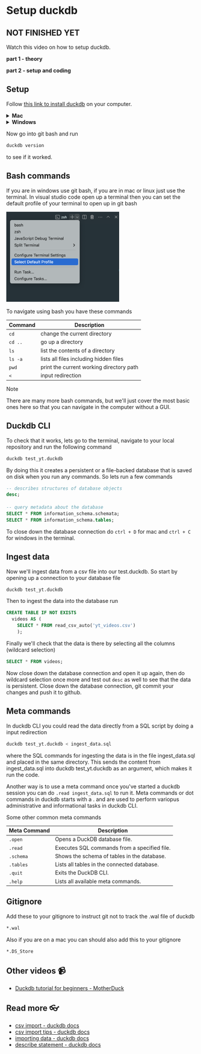 # Setup duckdb

## NOT FINISHED YET

Watch this video on how to setup duckdb.

**part 1 - theory**

<!-- <a href="https://youtu.be/SoQuhecC3Z4" target="_blank">
  <img src="https://github.com/kokchun/assets/blob/main/sql/02_duckdb_navigation_video.png?raw=true" alt="duckdb navigation" width="600">
</a> -->

**part 2 - setup and coding**

<!-- <a href="https://youtu.be/mneNRn0H6Ho" target="_blank">
  <img src="https://github.com/kokchun/assets/blob/main/sql/02_a_setup_duckdb.png?raw=true" alt="duckdb navigation" width="600">
</a> -->

## Setup

Follow [this link to install duckdb](https://duckdb.org/docs/installation/?version=stable&environment=cli&platform=macos&download_method=package_manager) on your computer.

<details>
  <summary><b>Mac</b></summary>
Use homebrew to install duckdb by running this command in your terminal

```bash
brew install duckdb
```

> [!NOTE]
> if you don't have homebrew installed, follow [this link to install homebrew](https://brew.sh/).

</details>

<details>
  <summary><b>Windows</b></summary>

Click direct download and unzip so you get the .exe file. Copy the .exe file and go to your programs folder, create a new folder called duckdb and paste the .exe file there. Then add the path to your environment variables so that you can run duckdb from anywhere in the terminal.

To add environment variable, you should go into system properties &gt; advanced &gt; environment variables &gt; under system variables find path &gt; edit &gt; new &gt; add the path to the duckdb folder you created &gt; ok &gt; ok &gt; ok.


</details>

Now go into git bash and run

```bash
duckdb version
```

to see if it worked.

## Bash commands

If you are in windows use git bash, if you are in mac or linux just use the terminal. In visual studio code open up a terminal then you can set the default profile of your terminal to open up in git bash

<img src="https://github.com/kokchun/assets/blob/main/sql/default_profile.png?raw=true" width=300/>

To navigate using bash you have these commands

| Command | Description                              |
| ------- | ---------------------------------------- |
| `cd`    | change the current directory             |
| `cd ..` | go up a directory                        |
| `ls`    | list the contents of a directory         |
| `ls -a` | lists all files including hidden files   |
| `pwd`   | print the current working directory path |
| `<`     | input redirection                        |

> [!NOTE]
> There are many more bash commands, but we'll just cover the most basic ones here so that you can navigate in the computer without a GUI.

## Duckdb CLI

To check that it works, lets go to the terminal, navigate to your local repository and run the following command

```bash
duckdb test_yt.duckdb
```

By doing this it creates a persistent or a file-backed database that is saved on disk when you run any commands. So lets run a few commands

```sql
-- describes structures of database objects
desc;

-- query metadata about the database
SELECT * FROM information_schema.schemata;
SELECT * FROM information_schema.tables;
```

To close down the database connection do `ctrl + D` for mac and `ctrl + C` for windows in the terminal.

## Ingest data

Now we'll ingest data from a csv file into our test.duckdb. So start by opening up a connection to your database file

```bash
duckdb test_yt.duckdb
```

Then to ingest the data into the database run

```sql
CREATE TABLE IF NOT EXISTS
  videos AS (
    SELECT * FROM read_csv_auto('yt_videos.csv')
    );
```

Finally we'll check that the data is there by selecting all the columns (wildcard selection)

```sql
SELECT * FROM videos;
```

Now close down the database connection and open it up again, then do wildcard selection once more and test out `desc` as well to see that the data is persistent. Close down the database connection, git commit your changes and push it to github.

## Meta commands

In duckdb CLI you could read the data directly from a SQL script by doing a input redirection

```bash
duckdb test_yt.duckdb < ingest_data.sql
```

where the SQL commands for ingesting the data is in the file ingest_data.sql and placed in the same directory. This sends the content from ingest_data.sql into duckdb test_yt.duckdb as an argument, which makes it run the code.

Another way is to use a meta command once you've started a duckdb session you can do `.read ingest_data.sql` to run it. Meta commands or dot commands in duckdb starts with a . and are used to perform variopus administrative and informational tasks in duckdb CLI.

Some other common meta commands

| Meta Command | Description                                  |
| ------------ | -------------------------------------------- |
| `.open`      | Opens a DuckDB database file.                |
| `.read`      | Executes SQL commands from a specified file. |
| `.schema`    | Shows the schema of tables in the database.  |
| `.tables`    | Lists all tables in the connected database.  |
| `.quit`      | Exits the DuckDB CLI.                        |
| `.help`      | Lists all available meta commands.           |

## Gitignore

Add these to your gitignore to instruct git not to track the .wal file of duckdb

```bash
*.wal
```

Also if you are on a mac you can should also add this to your gitignore

```bash
*.DS_Store
```

## Other videos 📹

- [Duckdb tutorial for beginners - MotherDuck](https://www.youtube.com/watch?v=ZX5FdqzGT1E&t=19s)

## Read more 👓

- [csv import - duckdb docs](https://duckdb.org/docs/data/csv/overview)
- [csv import tips - duckdb docs](https://duckdb.org/docs/data/csv/tips)
- [importing data - duckdb docs](https://duckdb.org/docs/data/overview)
- [describe statement - duckdb docs](https://duckdb.org/docs/sql/statements/describe)
